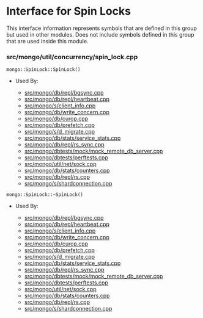 
# Interface for Spin Locks
This interface information represents symbols that are defined in this group but used in other modules.  Does not include symbols defined in this group that are used inside this module.

### src/mongo/util/concurrency/spin\_lock.cpp

<div></div>

    mongo::SpinLock::SpinLock()

- Used By:

    - [src/mongo/db/repl/bgsync.cpp](../../../../replication/replication)
    - [src/mongo/db/repl/heartbeat.cpp](../../../../replication/replication)
    - [src/mongo/s/client\_info.cpp](../../../../queries/client\_and\_operation\_tracking)
    - [src/mongo/db/write\_concern.cpp](../../../../replication/replication)
    - [src/mongo/db/curop.cpp](../../../../queries/client\_and\_operation\_tracking)
    - [src/mongo/db/prefetch.cpp](../../../../storage/page\_fault\_utilities)
    - [src/mongo/s/d\_migrate.cpp](../../../../sharding/mongod\_commands)
    - [src/mongo/db/stats/service\_stats.cpp](../../../../dead\_code/dead\_code)
    - [src/mongo/db/repl/rs\_sync.cpp](../../../../replication/replication)
    - [src/mongo/dbtests/mock/mock\_remote\_db\_server.cpp](../../../../tests/unit\_tests)
    - [src/mongo/dbtests/perftests.cpp](../../../../tests/unit\_tests)
    - [src/mongo/util/net/sock.cpp](../../../../network/network\_core)
    - [src/mongo/db/stats/counters.cpp](../../../../utilities/utilities)
    - [src/mongo/db/repl/rs.cpp](../../../../replication/replication)
    - [src/mongo/s/shardconnection.cpp](../../../../sharding/sharding\_uncategorized)

<div></div>

    mongo::SpinLock::~SpinLock()

- Used By:

    - [src/mongo/db/repl/bgsync.cpp](../../../../replication/replication)
    - [src/mongo/db/repl/heartbeat.cpp](../../../../replication/replication)
    - [src/mongo/s/client\_info.cpp](../../../../queries/client\_and\_operation\_tracking)
    - [src/mongo/db/write\_concern.cpp](../../../../replication/replication)
    - [src/mongo/db/curop.cpp](../../../../queries/client\_and\_operation\_tracking)
    - [src/mongo/db/prefetch.cpp](../../../../storage/page\_fault\_utilities)
    - [src/mongo/s/d\_migrate.cpp](../../../../sharding/mongod\_commands)
    - [src/mongo/db/stats/service\_stats.cpp](../../../../dead\_code/dead\_code)
    - [src/mongo/db/repl/rs\_sync.cpp](../../../../replication/replication)
    - [src/mongo/dbtests/mock/mock\_remote\_db\_server.cpp](../../../../tests/unit\_tests)
    - [src/mongo/dbtests/perftests.cpp](../../../../tests/unit\_tests)
    - [src/mongo/util/net/sock.cpp](../../../../network/network\_core)
    - [src/mongo/db/stats/counters.cpp](../../../../utilities/utilities)
    - [src/mongo/db/repl/rs.cpp](../../../../replication/replication)
    - [src/mongo/s/shardconnection.cpp](../../../../sharding/sharding\_uncategorized)
